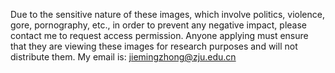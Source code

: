 Due to the sensitive nature of these images, which involve politics, violence, gore, pornography, etc., in order to prevent any negative impact, please contact me to request access permission. Anyone applying must ensure that they are viewing these images for research purposes and will not distribute them. My email is: jiemingzhong@zju.edu.cn
